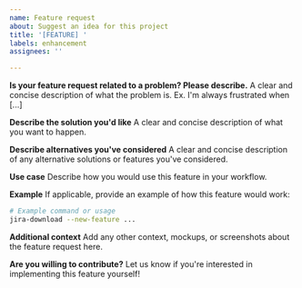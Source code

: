 ```yaml
---
name: Feature request
about: Suggest an idea for this project
title: '[FEATURE] '
labels: enhancement
assignees: ''

---
```


**Is your feature request related to a problem? Please describe.**
A clear and concise description of what the problem is. Ex. I'm always frustrated when [...]

**Describe the solution you'd like**
A clear and concise description of what you want to happen.

**Describe alternatives you've considered**
A clear and concise description of any alternative solutions or features you've considered.

**Use case**
Describe how you would use this feature in your workflow.

**Example**
If applicable, provide an example of how this feature would work:
```bash
# Example command or usage
jira-download --new-feature ...
```

**Additional context**
Add any other context, mockups, or screenshots about the feature request here.

**Are you willing to contribute?**
Let us know if you're interested in implementing this feature yourself!